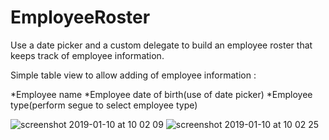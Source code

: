 # EmployeeRoster
Use a date picker and a custom delegate to build an employee roster that keeps track of employee information. 

Simple table view to allow adding of employee information :

*Employee name
*Employee date of birth(use of date picker)
*Employee type(perform segue to select employee type)

![screenshot 2019-01-10 at 10 02 09](https://user-images.githubusercontent.com/36542195/50961980-167c4f80-14c1-11e9-82fa-b3bb27a531af.png)
![screenshot 2019-01-10 at 10 02 25](https://user-images.githubusercontent.com/36542195/50961984-18dea980-14c1-11e9-95cf-1cddc9b2c624.png)

